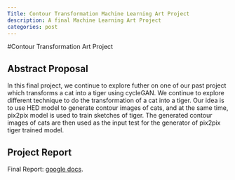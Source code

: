```yaml
---
Title: Contour Transformation Machine Learning Art Project
description: A final Machine Learning Art Project
categories: post
---
```


#Contour Transformation Art Project
## Abstract Proposal

In this final project, we continue to explore futher on one of our past project which transforms a cat into a tiger using cycleGAN. We continue to explore different technique to do the transformation of a cat into a tiger. Our idea is to use HED model to generate contour images of cats, and at the same time, pix2pix model is used to train sketches of tiger. The generated contour images of cats are then used as the input test for the generator of pix2pix tiger trained model.

## Project Report
Final Report: [google docs](https://docs.google.com/document/d1kE-agHuRC_bBl2EnncHnztSThetzrE6Ff3O_F1e9Jdk/edit?usp=sharing).